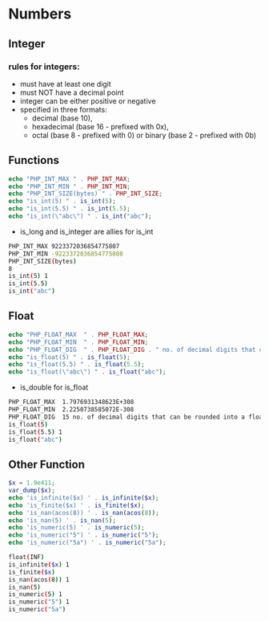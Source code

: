 # Numbers

## Integer

### rules for integers:

- must have at least one digit
- must NOT have a decimal point
- integer can be either positive or negative
- specified in three formats:
  - decimal (base 10),
  - hexadecimal (base 16 - prefixed with 0x),
  - octal (base 8 - prefixed with 0) or binary (base 2 - prefixed with 0b)

## Functions

```php
echo "PHP_INT_MAX " . PHP_INT_MAX;
echo "PHP_INT_MIN " . PHP_INT_MIN;
echo "PHP_INT_SIZE(bytes) " . PHP_INT_SIZE;
echo "is_int(5) " . is_int(5);
echo "is_int(5.5) " . is_int(5.5);
echo "is_int(\"abc\") " . is_int("abc");
```

- is_long and is_integer are allies for is_int

```bash
PHP_INT_MAX 9223372036854775807
PHP_INT_MIN -9223372036854775808
PHP_INT_SIZE(bytes)
8
is_int(5) 1
is_int(5.5)
is_int("abc")
```

## Float

```php
echo "PHP_FLOAT_MAX  " . PHP_FLOAT_MAX;
echo "PHP_FLOAT_MIN  " . PHP_FLOAT_MIN;
echo "PHP_FLOAT_DIG  " . PHP_FLOAT_DIG . " no. of decimal digits that can be rounded into a float and back without precision loss\n"; //15
echo "is_float(5) " . is_float(5);
echo "is_float(5.5) " . is_float(5.5);
echo "is_float(\"abc\") " . is_float("abc");
```

- is_double for is_float

```bash
PHP_FLOAT_MAX  1.7976931348623E+308
PHP_FLOAT_MIN  2.2250738585072E-308
PHP_FLOAT_DIG  15 no. of decimal digits that can be rounded into a float and back without precision loss
is_float(5)
is_float(5.5) 1
is_float("abc")
```

## Other Function

```php
$x = 1.9e411;
var_dump($x);
echo 'is_infinite($x) ' . is_infinite($x);
echo 'is_finite($x) ' . is_finite($x);
echo 'is_nan(acos(8)) ' . is_nan(acos(8));
echo 'is_nan(5) ' . is_nan(5);
echo 'is_numeric(5) ' . is_numeric(5);
echo 'is_numeric("5") ' . is_numeric("5");
echo 'is_numeric("5a") ' . is_numeric("5a");
```

```bash
float(INF)
is_infinite($x) 1
is_finite($x)
is_nan(acos(8)) 1
is_nan(5)
is_numeric(5) 1
is_numeric("5") 1
is_numeric("5a")
```
